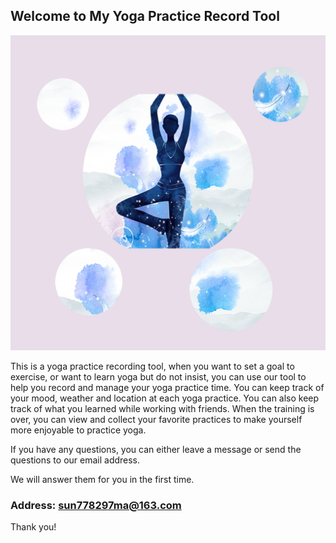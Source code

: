 ## Welcome to My Yoga Practice Record Tool

![Image](icon-1024.png)

This is a yoga practice recording tool, when you want to set a goal to exercise, or want to learn yoga but do not insist, you can use our tool to help you record and manage your yoga practice time.
You can keep track of your mood, weather and location at each yoga practice. You can also keep track of what you learned while working with friends. When the training is over, you can view and collect your favorite practices to make yourself more enjoyable to practice yoga.


If you have any questions, you can either leave a message or send the questions to our email address.

We will answer them for you in the first time.

### Address: sun778297ma@163.com

Thank you!
